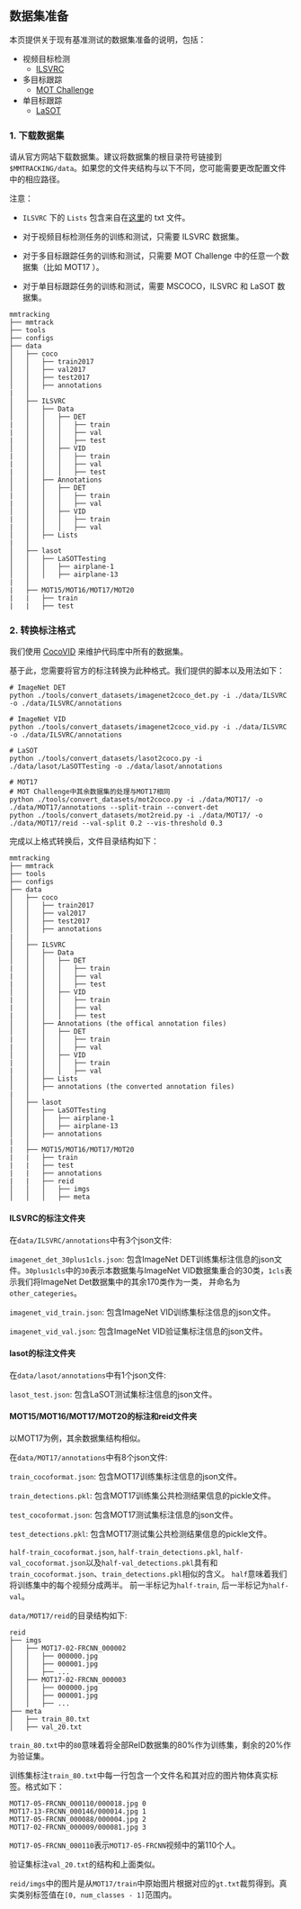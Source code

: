 ## 数据集准备

本页提供关于现有基准测试的数据集准备的说明，包括：

- 视频目标检测
  - [ILSVRC](http://image-net.org/challenges/LSVRC/2017/)
- 多目标跟踪
  - [MOT Challenge](https://motchallenge.net/)
- 单目标跟踪
  - [LaSOT](http://vision.cs.stonybrook.edu/~lasot/)

### 1. 下载数据集

请从官方网站下载数据集。建议将数据集的根目录符号链接到 `$MMTRACKING/data`。如果您的文件夹结构与以下不同，您可能需要更改配置文件中的相应路径。

注意：

- `ILSVRC` 下的 `Lists` 包含来自在[这里](https://github.com/msracver/Flow-Guided-Feature-Aggregation/tree/master/data/ILSVRC2015/ImageSets)的 txt 文件。

- 对于视频目标检测任务的训练和测试，只需要 ILSVRC 数据集。

- 对于多目标跟踪任务的训练和测试，只需要 MOT Challenge 中的任意一个数据集（比如 MOT17 ）。

- 对于单目标跟踪任务的训练和测试，需要 MSCOCO，ILSVRC 和 LaSOT 数据集。

```
mmtracking
├── mmtrack
├── tools
├── configs
├── data
│   ├── coco
│   │   ├── train2017
│   │   ├── val2017
│   │   ├── test2017
│   │   ├── annotations
|   │
│   ├── ILSVRC
│   │   ├── Data
│   │   │   ├── DET
|   │   │   │   ├── train
|   │   │   │   ├── val
|   │   │   │   ├── test
│   │   │   ├── VID
|   │   │   │   ├── train
|   │   │   │   ├── val
|   │   │   │   ├── test
│   │   ├── Annotations
│   │   │   ├── DET
|   │   │   │   ├── train
|   │   │   │   ├── val
│   │   │   ├── VID
|   │   │   │   ├── train
|   │   │   │   ├── val
│   │   ├── Lists
|   │
│   ├── lasot
│   │   ├── LaSOTTesting
│   │   │   ├── airplane-1
│   │   │   ├── airplane-13
|   │
|   ├── MOT15/MOT16/MOT17/MOT20
|   |   ├── train
|   |   ├── test
```

### 2. 转换标注格式

我们使用 [CocoVID](../mmtrack/datasets/parsers/coco_video_parser.py) 来维护代码库中所有的数据集。

基于此，您需要将官方的标注转换为此种格式。我们提供的脚本以及用法如下：

```shell
# ImageNet DET
python ./tools/convert_datasets/imagenet2coco_det.py -i ./data/ILSVRC -o ./data/ILSVRC/annotations

# ImageNet VID
python ./tools/convert_datasets/imagenet2coco_vid.py -i ./data/ILSVRC -o ./data/ILSVRC/annotations

# LaSOT
python ./tools/convert_datasets/lasot2coco.py -i ./data/lasot/LaSOTTesting -o ./data/lasot/annotations

# MOT17
# MOT Challenge中其余数据集的处理与MOT17相同
python ./tools/convert_datasets/mot2coco.py -i ./data/MOT17/ -o ./data/MOT17/annotations --split-train --convert-det
python ./tools/convert_datasets/mot2reid.py -i ./data/MOT17/ -o ./data/MOT17/reid --val-split 0.2 --vis-threshold 0.3
```
完成以上格式转换后，文件目录结构如下：
```
mmtracking
├── mmtrack
├── tools
├── configs
├── data
│   ├── coco
│   │   ├── train2017
│   │   ├── val2017
│   │   ├── test2017
│   │   ├── annotations
|   │
│   ├── ILSVRC
│   │   ├── Data
│   │   │   ├── DET
|   │   │   │   ├── train
|   │   │   │   ├── val
|   │   │   │   ├── test
│   │   │   ├── VID
|   │   │   │   ├── train
|   │   │   │   ├── val
|   │   │   │   ├── test
│   │   ├── Annotations (the offical annotation files)
│   │   │   ├── DET
|   │   │   │   ├── train
|   │   │   │   ├── val
│   │   │   ├── VID
|   │   │   │   ├── train
|   │   │   │   ├── val
│   │   ├── Lists
│   │   ├── annotations (the converted annotation files)
|   │
│   ├── lasot
│   │   ├── LaSOTTesting
│   │   │   ├── airplane-1
│   │   │   ├── airplane-13
│   │   ├── annotations
|   │
|   ├── MOT15/MOT16/MOT17/MOT20
|   |   ├── train
|   |   ├── test
|   |   ├── annotations
|   |   ├── reid
│   │   │   ├── imgs
│   │   │   ├── meta
```

#### ILSVRC的标注文件夹

在`data/ILSVRC/annotations`中有3个json文件:

`imagenet_det_30plus1cls.json`: 包含ImageNet DET训练集标注信息的json文件。`30plus1cls`中的`30`表示本数据集与ImageNet VID数据集重合的30类，`1cls`表示我们将ImageNet Det数据集中的其余170类作为一类，
并命名为`other_categeries`。 

`imagenet_vid_train.json`: 包含ImageNet VID训练集标注信息的json文件。

`imagenet_vid_val.json`: 包含ImageNet VID验证集标注信息的json文件。


#### lasot的标注文件夹

在`data/lasot/annotations`中有1个json文件:

`lasot_test.json`:  包含LaSOT测试集标注信息的json文件。


#### MOT15/MOT16/MOT17/MOT20的标注和reid文件夹

以MOT17为例，其余数据集结构相似。

在`data/MOT17/annotations`中有8个json文件:

`train_cocoformat.json`: 包含MOT17训练集标注信息的json文件。

`train_detections.pkl`: 包含MOT17训练集公共检测结果信息的pickle文件。

`test_cocoformat.json`: 包含MOT17测试集标注信息的json文件。

`test_detections.pkl`: 包含MOT17测试集公共检测结果信息的pickle文件。

`half-train_cocoformat.json`, `half-train_detections.pkl`, `half-val_cocoformat.json`以及`half-val_detections.pkl`具有和`train_cocoformat.json`、`train_detections.pkl`相似的含义。 `half`意味着我们将训练集中的每个视频分成两半。 前一半标记为`half-train`, 后一半标记为`half-val`。

`data/MOT17/reid`的目录结构如下:

```
reid
├── imgs
│   ├── MOT17-02-FRCNN_000002
│   │   ├── 000000.jpg
│   │   ├── 000001.jpg
│   │   ├── ...
│   ├── MOT17-02-FRCNN_000003
│   │   ├── 000000.jpg
│   │   ├── 000001.jpg
│   │   ├── ...
├── meta
│   ├── train_80.txt
│   ├── val_20.txt
```

`train_80.txt`中的`80`意味着将全部ReID数据集的80%作为训练集，剩余的20%作为验证集。

训练集标注`train_80.txt`中每一行包含一个文件名和其对应的图片物体真实标签。格式如下：

```
MOT17-05-FRCNN_000110/000018.jpg 0
MOT17-13-FRCNN_000146/000014.jpg 1
MOT17-05-FRCNN_000088/000004.jpg 2
MOT17-02-FRCNN_000009/000081.jpg 3
```

`MOT17-05-FRCNN_000110`表示`MOT17-05-FRCNN`视频中的第110个人。

验证集标注`val_20.txt`的结构和上面类似。

`reid/imgs`中的图片是从`MOT17/train`中原始图片根据对应的`gt.txt`裁剪得到。真实类别标签值在`[0, num_classes - 1]`范围内。
